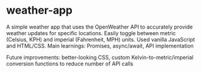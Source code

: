 # weather-app
A simple weather app that uses the OpenWeather API to accurately provide weather updates for specific locations. Easily toggle between metric (Celsius, KPH) and imperial (Fahrenheit, MPH) units. Used vanilla JavaScript and HTML/CSS. Main learnings: Promises, async/await, API implementation

Future improvements: better-looking CSS, custom Kelvin-to-metric/imperial conversion functions to reduce number of API calls